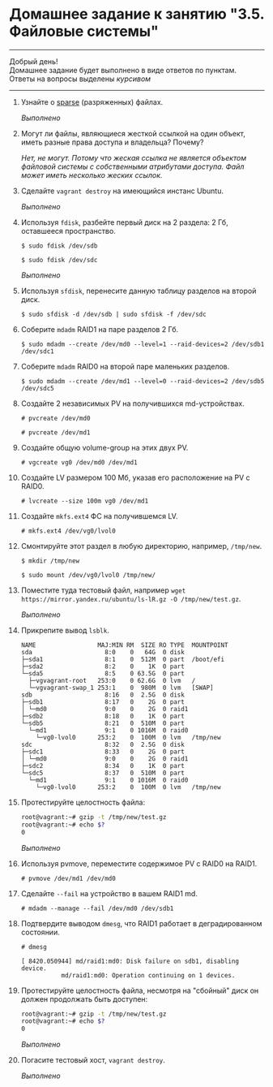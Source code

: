 # Домашнее задание к занятию "3.5. Файловые системы"

---

Добрый день!  
Домашнее задание будет выполнено в виде ответов по пунктам.  
Ответы на вопросы выделены *курсивом*

---

1. Узнайте о [sparse](https://ru.wikipedia.org/wiki/%D0%A0%D0%B0%D0%B7%D1%80%D0%B5%D0%B6%D1%91%D0%BD%D0%BD%D1%8B%D0%B9_%D1%84%D0%B0%D0%B9%D0%BB) (разряженных) файлах.

    *Выполнено*

1. Могут ли файлы, являющиеся жесткой ссылкой на один объект, иметь разные права доступа и владельца? Почему?

    *Нет, не могут. Потому что жеская ссылка не является объектом файловой системы с собственными атрибутами доступа. Файл может иметь несколько жеских ссылок.*

1. Сделайте `vagrant destroy` на имеющийся инстанс Ubuntu.

    *Выполнено*

1. Используя `fdisk`, разбейте первый диск на 2 раздела: 2 Гб, оставшееся пространство.

    `$ sudo fdisk /dev/sdb`

    `$ sudo fdisk /dev/sdc`

    *Выполнено*

1. Используя `sfdisk`, перенесите данную таблицу разделов на второй диск.

    `$ sudo sfdisk -d /dev/sdb | sudo sfdisk -f /dev/sdc`

1. Соберите `mdadm` RAID1 на паре разделов 2 Гб.

    `$ sudo mdadm --create /dev/md0 --level=1 --raid-devices=2 /dev/sdb1 /dev/sdc1`

1. Соберите `mdadm` RAID0 на второй паре маленьких разделов.

    `$ sudo mdadm --create /dev/md1 --level=0 --raid-devices=2 /dev/sdb5 /dev/sdc5`

1. Создайте 2 независимых PV на получившихся md-устройствах.

    `# pvcreate /dev/md0`

    `# pvcreate /dev/md1`

1. Создайте общую volume-group на этих двух PV.

    `# vgcreate vg0 /dev/md0 /dev/md1`

1. Создайте LV размером 100 Мб, указав его расположение на PV с RAID0.

    `# lvcreate --size 100m vg0 /dev/md1`

1. Создайте `mkfs.ext4` ФС на получившемся LV.

    `# mkfs.ext4 /dev/vg0/lvol0`

1. Смонтируйте этот раздел в любую директорию, например, `/tmp/new`.

    `$ mkdir /tmp/new`

    `$ sudo mount /dev/vg0/lvol0 /tmp/new/`

1. Поместите туда тестовый файл, например `wget https://mirror.yandex.ru/ubuntu/ls-lR.gz -O /tmp/new/test.gz`.

    *Выполнено*

1. Прикрепите вывод `lsblk`.

    ```
    NAME                 MAJ:MIN RM  SIZE RO TYPE  MOUNTPOINT
    sda                    8:0    0   64G  0 disk  
    ├─sda1                 8:1    0  512M  0 part  /boot/efi
    ├─sda2                 8:2    0    1K  0 part  
    └─sda5                 8:5    0 63.5G  0 part  
      ├─vgvagrant-root   253:0    0 62.6G  0 lvm   /
      └─vgvagrant-swap_1 253:1    0  980M  0 lvm   [SWAP]
    sdb                    8:16   0  2.5G  0 disk  
    ├─sdb1                 8:17   0    2G  0 part  
    │ └─md0                9:0    0    2G  0 raid1 
    ├─sdb2                 8:18   0    1K  0 part  
    └─sdb5                 8:21   0  510M  0 part  
      └─md1                9:1    0 1016M  0 raid0 
        └─vg0-lvol0      253:2    0  100M  0 lvm   /tmp/new
    sdc                    8:32   0  2.5G  0 disk  
    ├─sdc1                 8:33   0    2G  0 part  
    │ └─md0                9:0    0    2G  0 raid1 
    ├─sdc2                 8:34   0    1K  0 part  
    └─sdc5                 8:37   0  510M  0 part  
      └─md1                9:1    0 1016M  0 raid0 
        └─vg0-lvol0      253:2    0  100M  0 lvm   /tmp/new
    ```

1. Протестируйте целостность файла:

    ```bash
    root@vagrant:~# gzip -t /tmp/new/test.gz
    root@vagrant:~# echo $?
    0
    ```

    *Выполнено*

1. Используя pvmove, переместите содержимое PV с RAID0 на RAID1.

    `# pvmove /dev/md1 /dev/md0`

1. Сделайте `--fail` на устройство в вашем RAID1 md.

    `# mdadm --manage --fail /dev/md0 /dev/sdb1`

1. Подтвердите выводом `dmesg`, что RAID1 работает в деградированном состоянии.

    `# dmesg`

    ```
    [ 8420.050944] md/raid1:md0: Disk failure on sdb1, disabling device.
	           md/raid1:md0: Operation continuing on 1 devices.
    ```

1. Протестируйте целостность файла, несмотря на "сбойный" диск он должен продолжать быть доступен:

    ```bash
    root@vagrant:~# gzip -t /tmp/new/test.gz
    root@vagrant:~# echo $?
    0
    ```

    *Выполнено*

1. Погасите тестовый хост, `vagrant destroy`.

    *Выполнено*
